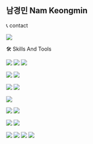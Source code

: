 ## 남경민 Nam Keongmin 

📞 contact 

<img src="https://img.shields.io/badge/kmnam09@gmail.com-EA4335?style=flat-square&logo=Gmail&logoColor=white" /></a>

🛠 Skills And Tools

<img src="https://img.shields.io/badge/JavaScript-F7DF1E?style=flat-square&logo=JavaScript&logoColor=white"/></a> 
<img src="https://img.shields.io/badge/Python-3776AB?style=flat-square&logo=Python&logoColor=white"/></a> 
<img src="https://img.shields.io/badge/TypeScript-3178C6?style=flat-square&logo=TypeScript&logoColor=white"/></a> 


<img src="https://img.shields.io/badge/Node.js-339933?style=flat-square&logo=Node.js&logoColor=white"/></a> 
<img src="https://img.shields.io/badge/Sequelize-52B0E7?style=flat-square&logo=Sequelize&logoColor=white"/></a> 


<img src="https://img.shields.io/badge/MySQL-4479A1?style=flat-square&logo=MySQL&logoColor=white"/></a> 
<img src="https://img.shields.io/badge/postgreSQL-4169E1?style=flat-square&logo=postgreSQL&logoColor=white"/></a> 


<img src="https://img.shields.io/badge/AWS-232F3E?style=flat-square&logo=Amazon AWS&logoColor=white"/></a> 


<img src="https://img.shields.io/badge/React-61DAFB?style=flat-square&logo=React&logoColor=white"/></a> 
<img src="https://img.shields.io/badge/Redux-764ABC?style=flat-square&logo=Redux&logoColor=white"/></a> 


<img src="https://img.shields.io/badge/Pandas-150458?style=flat-square&logo=Pandas&logoColor=white"/></a> 
<img src="https://img.shields.io/badge/Numpy-013243?style=flat-square&logo=Numpy&logoColor=white"/></a> 

<img src="https://img.shields.io/badge/Azure DevOps-0078D7?style=flat-square&logo=Azure DevOps&logoColor=white"/></a> 
<img src="https://img.shields.io/badge/Github-181717?style=flat-square&logo=Github&logoColor=white"/></a> 
<img src="https://img.shields.io/badge/Gitlab-FC6D26?style=flat-square&logo=Gitlab&logoColor=white"/></a> 
<img src="https://img.shields.io/badge/Jira Software-0052CC?style=flat-square&logo=Jira Software&logoColor=white"/></a> 
